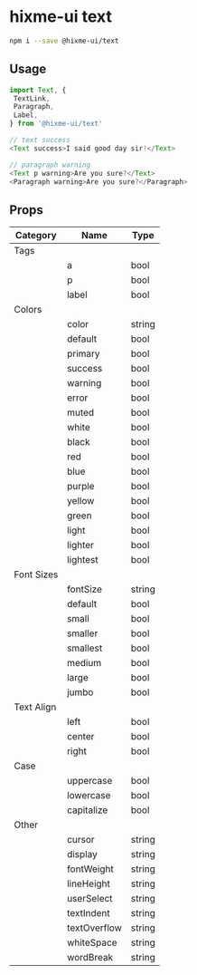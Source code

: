 # hixme-ui text

```bash
npm i --save @hixme-ui/text
```

## Usage

```javascript
import Text, {
 TextLink,
 Paragraph,
 Label,
} from '@hixme-ui/text'

// text success
<Text success>I said good day sir!</Text>

// paragraph warning
<Text p warning>Are you sure?</Text>
<Paragraph warning>Are you sure?</Paragraph>
```

## Props

| Category        | Name            | Type        |
|-----------------|-----------------|-------------|
| Tags            |                 |             |
|                 | a               | bool        |
|                 | p               | bool        |
|                 | label           | bool        |
| Colors          |                 |             |
|                 | color           | string      |
|                 | default         | bool        |
|                 | primary         | bool        |
|                 | success         | bool        |
|                 | warning         | bool        |
|                 | error           | bool        |
|                 | muted           | bool        |
|                 | white           | bool        |
|                 | black           | bool        |
|                 | red             | bool        |
|                 | blue            | bool        |
|                 | purple          | bool        |
|                 | yellow          | bool        |
|                 | green           | bool        |
|                 | light           | bool        |
|                 | lighter         | bool        |
|                 | lightest        | bool        |
| Font Sizes      |                 |             |
|                 | fontSize        | string      |
|                 | default         | bool        |
|                 | small           | bool        |
|                 | smaller         | bool        |
|                 | smallest        | bool        |
|                 | medium          | bool        |
|                 | large           | bool        |
|                 | jumbo           | bool        |
| Text Align      |                 |             |
|                 | left            | bool        |
|                 | center          | bool        |
|                 | right           | bool        |
| Case            |                 |             |
|                 | uppercase       | bool        |
|                 | lowercase       | bool        |
|                 | capitalize      | bool        |
| Other           |                 |             |
|                 | cursor          | string      |
|                 | display         | string      |
|                 | fontWeight      | string      |
|                 | lineHeight      | string      |
|                 | userSelect      | string      |
|                 | textIndent      | string      |
|                 | textOverflow    | string      |
|                 | whiteSpace      | string      |
|                 | wordBreak       | string      |
